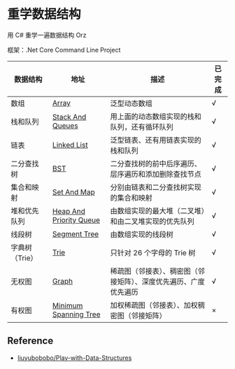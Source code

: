 # 重学数据结构

用 C# 重学一遍数据结构 Orz  

框架：.Net Core Command Line Project

| 数据结构  | 地址  | 描述  | 已完成  |   
|---|---|---|---|
| 数组 | [Array](https://github.com/Latias94/study-data-structure-again/tree/master/Array)  | 泛型动态数组  | √ |
| 栈和队列 | [Stack And Queues](https://github.com/Latias94/study-data-structure-again/tree/master/StackAndQueues)  | 用上面的动态数组实现的栈和队列，还有循环队列  | √ |
| 链表 | [Linked List](https://github.com/Latias94/study-data-structure-again/tree/master/LinkedList)  | 泛型链表、还有用链表实现的栈和队列  | √ |
| 二分查找树 | [BST](https://github.com/Latias94/study-data-structure-again/tree/master/BST)  | 二分查找树的前中后序遍历、层序遍历和添加删除查找节点  | √ |
| 集合和映射 | [Set And Map](https://github.com/Latias94/study-data-structure-again/tree/master/SetAndMap)  | 分别由链表和二分查找树实现的集合和映射  | √ |
| 堆和优先队列 | [Heap And Priority Queue](https://github.com/Latias94/study-data-structure-again/tree/master/HeapAndPriorityQueue)  | 由数组实现的最大堆（二叉堆）和由二叉堆实现的优先队列 | √ |
| 线段树 | [Segment Tree](https://github.com/Latias94/study-data-structure-again/tree/master/SegmentTree) | 由数组实现的线段树 | √ |
| 字典树（Trie） | [Trie](https://github.com/Latias94/study-data-structure-again/tree/master/Trie) | 只针对 26 个字母的 Trie 树 | √ |
| 无权图 | [Graph](https://github.com/Latias94/study-data-structure-again/tree/master/Graph)  | 稀疏图（邻接表）、稠密图（邻接矩阵）、深度优先遍历、广度优先遍历  | √ |
| 有权图 | [Minimum Spanning Tree](https://github.com/Latias94/study-data-structure-again/tree/master/MinimumSpanningTree) | 加权稀疏图（邻接表）、加权稠密图（邻接矩阵） | × |

## Reference
* [liuyubobobo/Play-with-Data-Structures](https://github.com/liuyubobobo/Play-with-Data-Structures)
